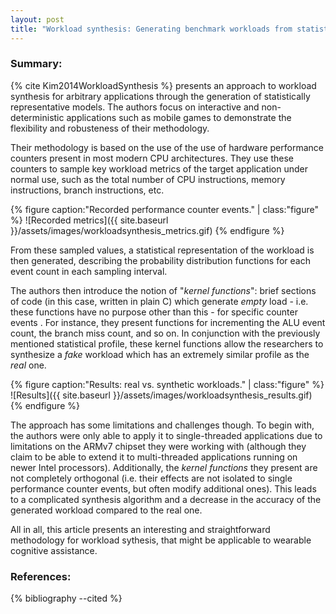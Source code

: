 ```yaml
---
layout: post
title: "Workload synthesis: Generating benchmark workloads from statistical execution profile"
---
```

### Summary:

{% cite Kim2014WorkloadSynthesis %} presents an approach to workload synthesis for arbitrary applications through the generation of statistically representative models. The authors focus on interactive and non-deterministic applications such as mobile games to demonstrate the flexibility and robusteness of their methodology.

Their methodology is based on the use of the use of hardware performance counters present in most modern CPU architectures. They use these counters to sample key workload metrics of the target application under normal use, such as the total number of CPU instructions, memory instructions, branch instructions, etc.

{% figure caption:"Recorded performance counter events." | class:"figure" %}
![Recorded metrics]({{ site.baseurl }}/assets/images/workloadsynthesis_metrics.gif)
{% endfigure %}

From these sampled values, a statistical representation of the workload is then generated, describing the probability distribution functions for each event count in each sampling interval.

The authors then introduce the notion of "*kernel functions*": brief sections of code (in this case, written in plain C) which generate *empty* load - i.e. these functions have no purpose other than this - for specific counter events . For instance, they present functions for incrementing the ALU event count, the branch miss count, and so on. 
In conjunction with the previously mentioned statistical profile, these kernel functions allow the researchers to synthesize a *fake* workload which has an extremely similar profile as the *real* one.

{% figure caption:"Results: real vs. synthetic workloads." | class:"figure" %}
![Results]({{ site.baseurl }}/assets/images/workloadsynthesis_results.gif)
{% endfigure %}


The approach has some limitations and challenges though. To begin with, the authors were only able to apply it to single-threaded applications due to limitations on the ARMv7 chipset they were working with (although they claim to be able to extend it to multi-threaded applications running on newer Intel processors). Additionally, the *kernel functions* they present are not completely orthogonal (i.e. their effects are not isolated to single performance counter events, but often modify additional ones). This leads to a complicated synthesis algorithm and a decrease in the accuracy of the generated workload compared to the real one.

All in all, this article presents an interesting and straightforward methodology for workload sythesis, that might be applicable to wearable cognitive assistance.

### References:

{% bibliography --cited %}
